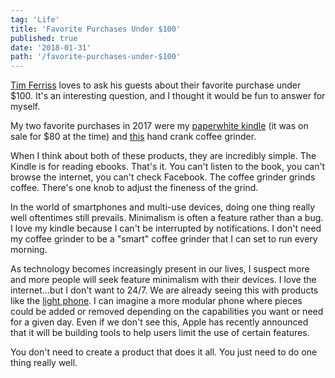 ```yaml
---
tag: 'Life'
title: 'Favorite Purchases Under $100'
published: true
date: '2018-01-31'
path: '/favorite-purchases-under-$100'
---
```


[Tim Ferriss](https://tim.blog/) loves to ask his guests about their favorite purchase under $100.  It's an interesting question, and I thought it would be fun to answer for myself.

My two favorite purchases in 2017 were my [paperwhite kindle](http://a.co/aw4M9rw) (it was on sale for $80 at the time) and [this](http://a.co/6WcNSV8) hand crank coffee grinder.

When I think about both of these products, they are incredibly simple.  The Kindle is for reading ebooks.  That's it.  You can't listen to the book, you can't browse the internet, you can't check Facebook.  The coffee grinder grinds coffee.  There's one knob to adjust the fineness of the grind.

In the world of smartphones and multi-use devices, doing one thing really well oftentimes still prevails.  Minimalism is often a feature rather than a bug.  I love my kindle because I can't be interrupted by notifications.  I don't need my coffee grinder to be a "smart" coffee grinder that I can set to run every morning.

As technology becomes increasingly present in our lives, I suspect more and more people will seek feature minimalism with their devices.  I love the internet...but I don't want to 24/7.  We are already seeing this with products like the [light phone](https://www.thelightphone.com/).  I can imagine a more modular phone where pieces could be added or removed depending on the capabilities you want or need for a given day.  Even if we don't see this, Apple has recently announced that it will be building tools to help users limit the use of certain features.

You don't need to create a product that does it all.  You just need to do one thing really well.